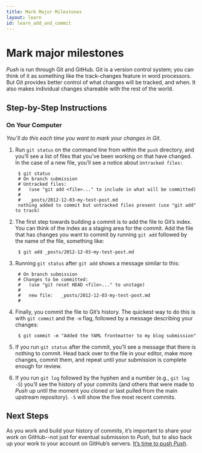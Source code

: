 ```yaml
---
title: Mark Major Milestones
layout: learn
id: learn_add_and_commit
---
```


# Mark major milestones

*Push* is run through Git and GitHub. Git is a version control system; you can
think of it as something like the track-changes feature in word processors. But Git provides
better control of what changes will be tracked, and when. It also makes individual changes shareable
with the rest of the world.

## Step-by-Step Instructions

### On Your Computer
*You’ll do this each time you want to mark your changes in Git.*

1. Run `git status` on the command line from within the `push` directory, and you’ll see a list of
   files that you’ve been working on that have changed. In the case of a new file, you’ll see a
   notice about `Untracked files:`

        $ git status
        # On branch submission
        # Untracked files:
        #   (use "git add <file>..." to include in what will be committed)
        #
        #	_posts/2012-12-03-my-test-post.md
        nothing added to commit but untracked files present (use "git add" to track)

2. The first step towards building a commit is to add the file to Git’s index. You can think of the
   index as a staging area for the commit. Add the file that has changes you want to commit by
   running `git add` followed by the name of the file, something like:

        $ git add _posts/2012-12-03-my-test-post.md

3. Running `git status` after `git add` shows a message similar to this:

        # On branch submission
        # Changes to be committed:
        #   (use "git reset HEAD <file>..." to unstage)
        #
        #	new file:   _posts/2012-12-03-my-test-post.md
        #

4. Finally, you commit the file to Git’s history. The quickest way to do this is with `git commit`
   and the `-m` flag, followed by a message describing your changes:

        $ git commit -m "Added the YAML frontmatter to my blog submission"

5. If you run `git status` after the commit, you’ll see a message that there is nothing to commit.
   Head back over to the file in your editor, make more changes, commit them, and repeat until
   your submission is complete enough for review.

6. If you run `git log` followed by the hyphen and a number (e.g., `git log -5`) you’ll see the
   history of your commits (and others that were made to *Push* up until the moment you cloned or
   last pulled from the main upstream repository). `-5` will show the five most recent commits.

## Next Steps

As you work and build your history of commits, it’s important to share your work on GitHub--not just
for eventual submission to *Push*, but to also back up your work to your account on GitHub’s
servers. [It’s time to push *Push*](/learn/git-push.html).
